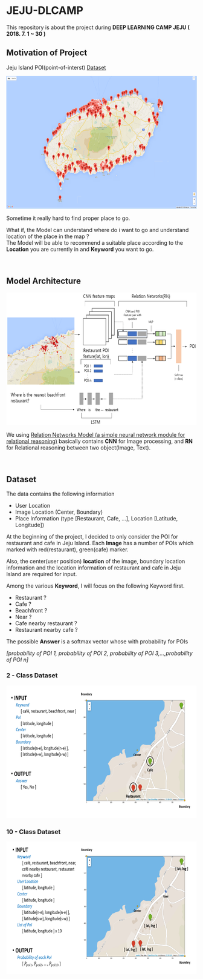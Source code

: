 # JEJU-DLCAMP

This repository is about the project during **DEEP LEARNING CAMP JEJU ( 2018. 7. 1 ~ 30 )**

## Motivation of Project

Jeju Island POI(point-of-interst) [Dataset](https://www.data.go.kr/dataset/15004770/fileData.do)
<p align="center">
    <img src="Figure/Jeju_all_restarant.png" height="350"/>
</p>

Sometime it really hard to find proper place to go.


What if, the Model can understand where do i want to go and understand location of the place in the map ?
<br/>
The Model will be able to recommend a suitable place according to the **Location** you are currently in and **Keyword** you want to go.
<br/><br/><br/>


## Model Architecture
<p align="center">
    <img src="Figure/first_model.png" height="350"/>
</p>


We using [Relation Networks Model (a simple neural network module for relational reasoning)](http://papers.nips.cc/paper/7082-a-simple-neural-network-module-for-relational-reasoning) basically contains **CNN** for Image processing, and **RN** for Relational reasoning between two object(Image, Text).<br/><br/><br/>



## Dataset

The data contains the following information

* User Location
* Image Location (Center, Boundary)
* Place Information (type [Restaurant, Cafe, ...], Location [Latitude, Longitude])


At the beginning of the project, I decided to only consider the POI for restaurant and cafe in Jeju Island. Each **Image** has a number of POIs which marked with red(restaurant), green(cafe) marker.

Also, the center(user position) **location** of the image, boundary location information and the location information of restaurant and cafe in Jeju Island are required for input.

Among the various **Keyword**, I will focus on the following Keyword first.<br/>
* Restaurant ?
* Cafe ?
* Beachfront ?
* Near ?
* Cafe nearby restaurant ?
* Restaurant nearby cafe ?

The possible **Answer** is a softmax vector whose with probability for POIs

*[probability of POI 1, probability of POI 2, probability of POI 3,...,probability of POI n]*


### 2 - Class Dataset
<p align="center">
    <img src="Figure/2class_dataset.png" height="350"/>
</p>

### 10 - Class Dataset
<p align="center">
    <img src="Figure/10class_dataset_1.png" height="350"/>
</p>
